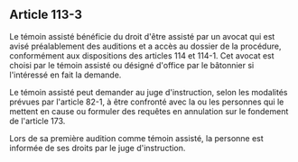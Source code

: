 Article 113-3
----
Le témoin assisté bénéficie du droit d'être assisté par un avocat qui est avisé
préalablement des auditions et a accès au dossier de la procédure, conformément
aux dispositions des articles 114 et 114-1. Cet avocat est choisi par le témoin
assisté ou désigné d'office par le bâtonnier si l'intéressé en fait la demande.

Le témoin assisté peut demander au juge d'instruction, selon les modalités
prévues par l'article 82-1, à être confronté avec la ou les personnes qui le
mettent en cause ou formuler des requêtes en annulation sur le fondement de
l'article 173.

Lors de sa première audition comme témoin assisté, la personne est informée de
ses droits par le juge d'instruction.
